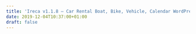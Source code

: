 ```yaml
---
title: 'Ireca v1.1.8 – Car Rental Boat, Bike, Vehicle, Calendar WordPress Theme'
date: 2019-12-04T10:37:00+01:00
draft: false
---
```


